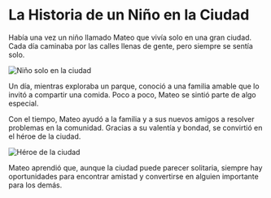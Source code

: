 # La Historia de un Niño en la Ciudad

Había una vez un niño llamado Mateo que vivía solo en una gran ciudad. Cada día caminaba por las calles llenas de gente, pero siempre se sentía solo.

![Niño solo en la ciudad](https://images.unsplash.com/photo-1506744038136-46273834b3fb?auto=format&fit=crop&w=800&q=80)

Un día, mientras exploraba un parque, conoció a una familia amable que lo invitó a compartir una comida. Poco a poco, Mateo se sintió parte de algo especial.

Con el tiempo, Mateo ayudó a la familia y a sus nuevos amigos a resolver problemas en la comunidad. Gracias a su valentía y bondad, se convirtió en el héroe de la ciudad.

![Héroe de la ciudad](https://images.unsplash.com/photo-1464983953574-0892a716854b?auto=format&fit=crop&w=800&q=80)

Mateo aprendió que, aunque la ciudad puede parecer solitaria, siempre hay oportunidades para encontrar amistad y convertirse en alguien importante para los demás.
